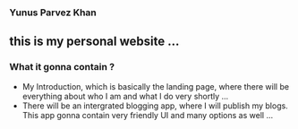 ### Yunus Parvez Khan

<h2> this is my personal website ... </h2>

<h3>What it gonna contain ?</h3>
<ul>
<li> My Introduction, which is basically the landing page, where there will be everything about who I am and what I do very shortly ... </li>
<li> There will be an intergrated blogging app, where I will publish my blogs. This app gonna contain very friendly UI and many options as well ... </li>
</ul>
